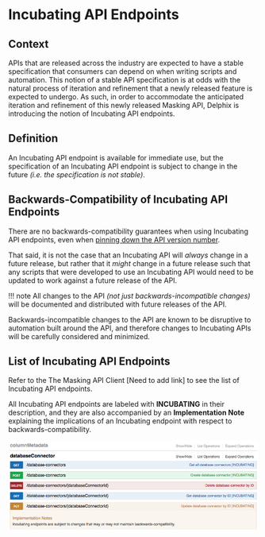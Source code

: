 # Incubating API Endpoints

## Context

APIs that are released across the industry are expected to have a stable
specification that consumers can depend on when writing scripts and
automation. This notion of a stable API specification is at odds with
the natural process of iteration and refinement that a newly released
feature is expected to undergo. As such, in order to accommodate the
anticipated iteration and refinement of this newly released Masking API,
Delphix is introducing the notion of Incubating API endpoints.

## Definition

An Incubating API endpoint is available for immediate use, but the
specification of an Incubating API endpoint is subject to change in the
future *(i.e. the specification is not stable)*.

## Backwards-Compatibility of Incubating API Endpoints

There are no backwards-compatibility guarantees when using Incubating
API endpoints, even when [pinning down the API
version number](Backwards_Compatibility_API_Usage/).

That said, it is not the case that an Incubating API will *always*
change in a future release, but rather that it *might* change in a
future release such that any scripts that were developed to use an
Incubating API would need to be updated to work against a future release
of the
API.

!!! note
    All changes to the API *(not just backwards-incompatible changes)* will be documented and distributed with future releases of the API.

Backwards-incompatible changes to the API are known to be disruptive to
automation built around the API, and therefore changes to Incubating
APIs will be carefully considered and minimized.

## List of Incubating API Endpoints

Refer to the The Masking API Client \[Need to add link\] to see the list
of Incubating API endpoints.

All Incubating API endpoints are labeled with **INCUBATING** in their
description, and they are also accompanied by an **Implementation Note**
explaining the implications of an Incubating endpoint with respect to
backwards-compatibility.

![](./media/image2.png)
